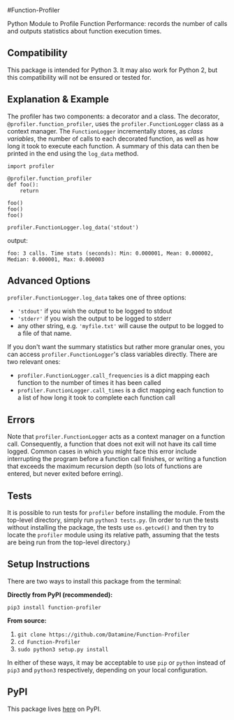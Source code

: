#Function-Profiler

Python Module to Profile Function Performance: records the number of calls and
outputs statistics about function execution times.

## Compatibility

This package is intended for Python 3. It may also work for Python 2, but this 
compatibility will not be ensured or tested for.

## Explanation & Example

The profiler has two components: a decorator and a class. The decorator, `@profiler.function_profiler`,
uses the `profiler.FunctionLogger` class as a context manager. 
The `FunctionLogger` incrementally stores, as *class variables*, the number of calls 
to each decorated function, as well as how long it took to execute each function. 
A summary of this data can then be printed in the end using the `log_data` method.

```
import profiler

@profiler.function_profiler
def foo():
    return

foo()
foo()
foo()

profiler.FunctionLogger.log_data('stdout')
```
output:
```
foo: 3 calls. Time stats (seconds): Min: 0.000001, Mean: 0.000002, Median: 0.000001, Max: 0.000003
```

## Advanced Options

`profiler.FunctionLogger.log_data` takes one of three options:
- `'stdout'` if you wish the output to be logged to stdout
- `'stderr'` if you wish the output to be logged to stderr
- any other string, e.g. `'myfile.txt'` will cause the output to be logged to a file of that name.

If you don't want the summary statistics but rather more granular ones, you can access
`profiler.FunctionLogger`'s class variables directly. There are two relevant ones:

- `profiler.FunctionLogger.call_frequencies` is a dict mapping each function to the number of times it has been called
- `profiler.FunctionLogger.call_times` is a dict mapping each function to a list of how long it took to complete each function call

## Errors

Note that `profiler.FunctionLogger` acts as a context manager on a function call. Consequently,
a function that does not exit will not have its call time logged. Common cases in which you
might face this error include interrupting the program before a function call finishes, or
writing a function that exceeds the maximum recursion depth (so lots of functions are entered, but never exited before erring).

## Tests

It is possible to run tests for `profiler` before installing the module.
From the top-level directory, simply run `python3 tests.py`. (In order to run
the tests without installing the package, the tests use `os.getcwd()` and
then try to locate the `profiler` module using its relative path, assuming that
the tests are being run from the top-level directory.)

## Setup Instructions

There are two ways to install this package from the terminal:

**Directly from PyPI (recommended):**

`pip3 install function-profiler` 

**From source:**

1. `git clone https://github.com/Datamine/Function-Profiler`
2. `cd Function-Profiler`
3. `sudo python3 setup.py install`

In either of these ways, it may be acceptable to use `pip` or `python` instead of
`pip3` and `python3` respectively, depending on your local configuration.

## PyPI

This package lives [here](https://pypi.python.org/pypi?name=function-profiler&version=0.1&:action=display) on PyPI.

